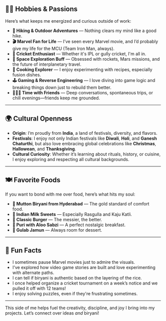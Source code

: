 ## 🧗‍♂️ Hobbies & Passions

Here’s what keeps me energized and curious outside of work:

- **🥾 Hiking & Outdoor Adventures** — Nothing clears my mind like a good hike.
- **🎬 Marvel Fan for Life** — I’ve seen every Marvel movie, and I’d probably give my life for the MCU (Team Iron Man, always).
- **🏏 Cricket Enthusiast** — Whether it's IPL or gully cricket, I'm all in.
- **🚀 Space Exploration Buff** — Obsessed with rockets, Mars missions, and the future of interplanetary travel.
- **🍳 Cooking Explorer** — I enjoy experimenting with recipes, especially fusion dishes.
- **🕹️ Gaming & Reverse Engineering** — I love diving into game logic and breaking things down just to rebuild them better.
- **🧑‍🤝‍🧑 Time with Friends** — Deep conversations, spontaneous trips, or chill evenings—friends keep me grounded.

---

## 🌍 Cultural Openness

- **Origin**: I’m proudly from **India**, a land of festivals, diversity, and flavors.
- **Festivals**: I enjoy not only Indian festivals like **Diwali**, **Holi**, and **Ganesh Chaturthi**, but also love embracing global celebrations like **Christmas**, **Hallowean**, and **Thanksgiving**.
- **Cultural Curiosity**: Whether it’s learning about rituals, history, or cuisine, I enjoy exploring and respecting all cultural backgrounds.

---

## 🍽️ Favorite Foods

If you want to bond with me over food, here’s what hits my soul:

- **🥘 Mutton Biryani from Hyderabad** — The gold standard of comfort food.
- **🍬 Indian Milk Sweets** — Especially Rasgulla and Kaju Katli.
- **🍔 Classic Burger** — The messier, the better.
- **🍛 Puri with Aloo Sabzi** — A perfect nostalgic breakfast.
- **🍮 Gulab Jamun** — Always room for dessert.

---

## 🎉 Fun Facts

- I sometimes pause Marvel movies just to admire the visuals.
- I've explored how video game stories are built and love experimenting with alternate paths.
- I can tell if biryani is authentic based on the layering of the rice.
- I once helped organize a cricket tournament on a week’s notice and we pulled it off with 12 teams!
- I enjoy solving puzzles, even if they're frustrating sometimes.

---

This side of me helps fuel the creativity, discipline, and joy I bring into my projects. Let’s connect over ideas _and_ biryani!

